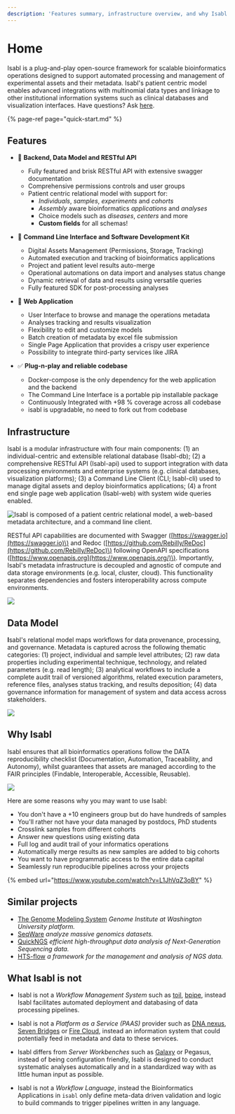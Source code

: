 ```yaml
---
description: 'Features summary, infrastructure overview, and why Isabl.'
---
```


# Home

Isabl is a plug-and-play open-source framework for scalable bioinformatics operations designed to support automated processing and management of experimental assets and their metadata. Isabl's patient centric model enables advanced integrations with multinomial data types and linkage to other institutional information systems such as clinical databases and visualization interfaces. Have questions? Ask [here](https://gitter.im/isabl-io/community).

{% page-ref page="quick-start.md" %}

## Features

* 👾 **Backend, Data Model and RESTful API**
  * Fully featured and brisk RESTful API with extensive swagger documentation
  * Comprehensive permissions controls and user groups
  * Patient centric relational model with support for:
    * _Individuals_, _samples_,  _experiments_ and _cohorts_
    * _Assembly_ aware bioinformatics _applications_ and _analyses_
    * Choice models such as _diseases_, _centers_ and more
    * **Custom fields** for all schemas!
* 🤖 **Command Line Interface and Software Development Kit**

  * Digital Assets Management \(Permissions, Storage, Tracking\)
  * Automated execution and tracking of bioinformatics applications
  * Project and patient level results auto-merge
  * Operational automations on data import and analyses status change
  * Dynamic retrieval of data and results using versatile queries
  * Fully featured SDK for post-processing analyses

* 🚀 **Web Application**

  * User Interface to browse and manage the operations metadata
  * Analyses tracking and results visualization
  * Flexibility to edit and customize models
  * Batch creation of metadata by excel file submission
  * Single Page Application that provides a crispy user experience
  * Possibility to integrate third-party services like JIRA

* ✅ **Plug-n-play and reliable codebase**
  * Docker-compose is the only dependency for the web application and the backend
  * The Command Line Interface is a portable pip installable package
  * Continuously Integrated with +98 % coverage across all codebase
  * isabl is upgradable, no need to fork out from codebase

## Infrastructure

Isabl is a modular infrastructure with four main components: \(1\) an individual-centric and extensible relational database \(Isabl-db\); \(2\) a comprehensive RESTful API \(Isabl-api\) used to support integration with data processing environments and enterprise systems \(e.g. clinical databases, visualization platforms\); \(3\) a Command Line Client \(CLI; Isabl-cli\) used to manage digital assets and deploy bioinformatics applications; \(4\) a front end single page web application \(Isabl-web\) with system wide queries enabled.

![Isabl is composed of a patient centric relational model, a web-based metadata architecture, and a command line client.](https://docs.google.com/drawings/d/e/2PACX-1vQnO2UBtPAGuUqobgfAH2GFbvuE5aCAzrYpxa_nBb8tigeT-GdfAkurTnOpzrpa_QDxBH-nrQ-lnxEk/pub?w=998&h=712)

RESTful API capabilities are documented with Swagger \([https://swagger.io](https://swagger.io)\) and Redoc \([https://github.com/Rebilly/ReDoc](https://github.com/Rebilly/ReDoc)\) following OpenAPI specifications \([https://www.openapis.org](https://www.openapis.org/)\). Importantly, Isabl's metadata infrastructure is decoupled and agnostic of compute and data storage environments \(e.g. local, cluster, cloud\). This functionality separates dependencies and fosters interoperability across compute environments.

![](https://docs.google.com/drawings/d/e/2PACX-1vTLYVgPubPSlSgyUahpZ3fOT-p9lmrMet5qCl1klS2VzEnFIE4zLW0WK3cDZaCgAmwcsa3Ta-J9ujdG/pub?w=889&h=667)

## Data Model

**I**sabl's relational model maps workflows for data provenance, processing, and governance. Metadata is captured across the following thematic categories: \(1\) project, individual and sample level attributes; \(2\) raw data properties including experimental technique, technology, and related parameters \(e.g. read length\); \(3\) analytical workflows to include a complete audit trail of versioned algorithms, related execution parameters, reference files, analyses status tracking, and results deposition; \(4\) data governance information for management of system and data  access across stakeholders.

![](https://docs.google.com/drawings/d/e/2PACX-1vTG3QBMOtwM5DhpFG07iQFj0SA0J7CE4e8Xd3ZJcpJy24EiDu9HbGomqslNFgqV3rauJ-z_VU-SY-ja/pub?w=1305&h=791)

## Why Isabl

Isabl ensures that all bioinformatics operations follow the DATA reproducibility checklist \(Documentation, Automation, Traceability, and Autonomy\), whilst guarantees that assets are managed according to the FAIR principles \(Findable, Interoperable, Accessible, Reusable\).

![](https://docs.google.com/drawings/d/e/2PACX-1vRCagXfy-ubxEHKL3GOSTTEGE1g9hWk1Ic0yTx3tWsBJHWSIfO5Y2Hcu0wTeBtb3mA1DeEXKw4c1fBd/pub?w=1216&h=810)

Here are some reasons why you may want to use Isabl:

* You don't have a +10 engineers group but do have hundreds of samples
* You'll rather not have your data managed by postdocs, PhD students
* Crosslink samples from different cohorts
* Answer new questions using existing data
* Full log and audit trail of your informatics operations
* Automatically merge results as new samples are added to big cohorts
* You want to have programmatic access to the entire data capital
* Seamlessly run reproducible pipelines across your projects

{% embed url="https://www.youtube.com/watch?v=L1JhVqZ3oBY" %}

## Similar projects

* [The Genome Modeling System](https://github.com/genome/gms) _Genome Institute at Washington University platform._
* [SeqWare](https://seqware.github.io/) _analyze massive genomics datasets._
* [QuickNGS](http://bifacility.uni-koeln.de/quickngs/web/) _efficient high-throughput data analysis of Next-Generation Sequencing data._
* [HTS-flow](https://github.com/arnaudceol/htsflow) _a framework for the management and analysis of NGS data._

## What Isabl is not

* Isabl is not a _Workflow Management System_ such as [toil](https://github.com/DataBiosphere/toil), [bpipe](https://github.com/ssadedin/bpipe), instead Isabl facilitates automated deployment and databasing of data processing pipelines.

* Isabl is not a _Platform as a Service \(PAAS\)_ provider such as [DNA nexus](https://www.dnanexus.com), [Seven Bridges](https://www.sevenbridges.com) or [Fire Cloud](https://software.broadinstitute.org/firecloud/), instead an information system that could potentially feed in metadata and data to these services.
* Isabl differs from _Server Workbenches_ such as [Galaxy](https://usegalaxy.org/) or Pegasus, instead of being configuration friendly, Isabl is designed to conduct systematic analyses automatically and in a standardized way with as little human input as possible.
* Isabl is not a _Workflow Language_, instead the Bioinformatics Applications in `isabl` only define meta-data driven validation and logic to build commands to trigger pipelines written in any language.

